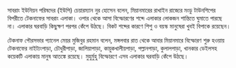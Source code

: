 সাবরাং ইউনিয়ন পরিষদের (ইউপি) চেয়ারম্যান নুর হোসেন বলেন, মিয়ানমারের রাখাইন রাজ্যের মংডু টাউনশিপের বিপরীতে টেকনাফের সাবরাং এলাকা। ওপার থেকে আসা বিস্ফোরণের শব্দে এলাকার লোকজন শান্তিতে ঘুমাতে পারছে না। এলাকার ঘরবাড়ি কিছুক্ষণ পরপর কেঁপে উঠছে। বিকট শব্দের কারণে শিশু ও বয়স্ক মানুষেরা খুবই বিপাকে রয়েছেন।

টেকনাফ পৌরসভার প্যানেল মেয়র মুজিবুর রহমান বলেন, মঙ্গলবার রাত থেকে আবার মিয়ানমারে বিস্ফোরণ শুরু হওয়ায় টেকনাফের নাইট্যংপাড়া, চৌধুরীপাড়া, জালিয়াপাড়া, কায়ুকখালীয়পাড়া, পল্লানপাড়া, কুলালপাড়া, খানকার ডেইলসহ কয়েকটি এলাকায় মানুষ আতঙ্কে রয়েছে। মুহুর্মুহু বিস্ফোরণে এসব এলাকার ঘরবাড়ি কেঁপে উঠছে।
